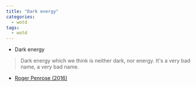 ```yaml
---
title: "Dark energy"
categories:
  - wotd
tags:
  - wotd
---
```


* Dark energy
	
> Dark energy which we think is neither dark, nor energy.
> It's a very bad name, a very bad name.
- [Roger Penrose (2016)](https://youtu.be/tzGT8VruvC4?t=3993)
